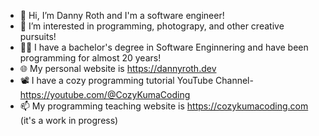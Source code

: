 - 👋 Hi, I’m Danny Roth and I'm a software engineer!
- 👀 I’m interested in programming, photograpy, and other creative pursuits!
- 🧑‍💻 I have a bachelor's degree in Software Enginnering and have been programming for almost 20 years!
- 🌐 My personal website is https://dannyroth.dev
- 📽️ I have a cozy programming tutorial YouTube Channel- https://youtube.com/@CozyKumaCoding
- 📫 My programming teaching website is https://cozykumacoding.com (it's a work in progress)

<!---
dannyroth218/dannyroth218 is a ✨ special ✨ repository because its `README.md` (this file) appears on your GitHub profile.
You can click the Preview link to take a look at your changes.
--->
